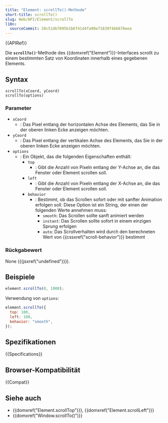 ```yaml
---
title: "Element: scrollTo()-Methode"
short-title: scrollTo()
slug: Web/API/Element/scrollTo
l10n:
  sourceCommit: 20c51db7895b1b6f41d4fa90e71830f4b6678eea
---
```


{{APIRef}}

Die **`scrollTo()`**-Methode des {{domxref("Element")}}-Interfaces scrollt zu einem bestimmten Satz von Koordinaten innerhalb eines gegebenen Elements.

## Syntax

```js-nolint
scrollTo(xCoord, yCoord)
scrollTo(options)
```

### Parameter

- `xCoord`
  - : Das Pixel entlang der horizontalen Achse des Elements, das Sie in der oberen linken Ecke anzeigen möchten.
- `yCoord`
  - : Das Pixel entlang der vertikalen Achse des Elements, das Sie in der oberen linken Ecke anzeigen möchten.
- `options`
  - : Ein Objekt, das die folgenden Eigenschaften enthält:
    - `top`
      - : Gibt die Anzahl von Pixeln entlang der Y-Achse an, die das Fenster oder Element scrollen soll.
    - `left`
      - : Gibt die Anzahl von Pixeln entlang der X-Achse an, die das Fenster oder Element scrollen soll.
    - `behavior`
      - : Bestimmt, ob das Scrollen sofort oder mit sanfter Animation erfolgen soll. Diese Option ist ein String, der einen der folgenden Werte annehmen muss:
        - `smooth`: Das Scrollen sollte sanft animiert werden
        - `instant`: Das Scrollen sollte sofort in einem einzigen Sprung erfolgen
        - `auto`: Das Scrollverhalten wird durch den berechneten Wert von {{cssxref("scroll-behavior")}} bestimmt

### Rückgabewert

None ({{jsxref("undefined")}}).

## Beispiele

```js
element.scrollTo(0, 1000);
```

Verwendung von `options`:

```js
element.scrollTo({
  top: 100,
  left: 100,
  behavior: "smooth",
});
```

## Spezifikationen

{{Specifications}}

## Browser-Kompatibilität

{{Compat}}

## Siehe auch

- {{domxref("Element.scrollTop")}}, {{domxref("Element.scrollLeft")}}
- {{domxref("Window.scrollTo()")}}
